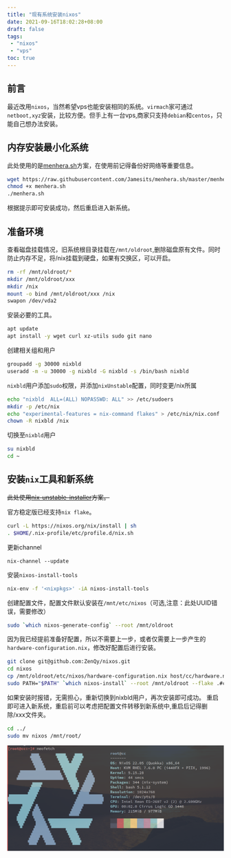 ```yaml
---
title: "现有系统安装nixos"
date: 2021-09-16T18:02:28+08:00
draft: false
tags:
 - "nixos"
 - "vps"
toc: true
---
```


## 前言

最近改用`nixos`，当然希望vps也能安装相同的系统。`virmach`家可通过`netboot,xyz`安装，比较方便。但手上有一台vps,商家只支持`debian`和`centos`，只能自己想办法安装。

## 内存安装最小化系统

此处使用的是[menhera.sh](https://github.com/Jamesits/menhera.sh)方案，在使用前记得备份好网络等重要信息。

```bash
wget https://raw.githubusercontent.com/Jamesits/menhera.sh/master/menhera.sh
chmod +x menhera.sh
./menhera.sh
```

根据提示即可安装成功，然后重启进入新系统。

## 准备环境

查看磁盘挂载情况，旧系统根目录挂载在`/mnt/oldroot`,删除磁盘原有文件。同时防止内存不足，将/nix挂载到硬盘，如果有交换区，可以开启。

```bash
rm -rf /mnt/oldroot/*
mkdir /mnt/oldroot/xxx
mkdir /nix
mount -o bind /mnt/oldroot/xxx /nix
swapon /dev/vda2
```

安装必要的工具。

```bash
apt update
apt install -y wget curl xz-utils sudo git nano
```

创建相关组和用户

```bash
groupadd -g 30000 nixbld
useradd -m -u 30000 -g nixbld -G nixbld -s /bin/bash nixbld
```

`nixbld`用户添加`sudo`权限，并添加`nixUnstable`配置，同时变更/nix所属

```bash
echo "nixbld  ALL=(ALL) NOPASSWD: ALL" >> /etc/sudoers
mkdir -p /etc/nix
echo "experimental-features = nix-command flakes" > /etc/nix/nix.conf
chown -R nixbld /nix
```

切换至`nixbld`用户

```bash
su nixbld
cd ~
```

## 安装`nix`工具和新系统

~~此处使用[nix-unstable-installer](https://github.com/numtide/nix-unstable-installer)方案。~~

官方稳定版已经支持`nix flake`。

```bash
curl -L https://nixos.org/nix/install | sh
. $HOME/.nix-profile/etc/profile.d/nix.sh
```

更新channel

```
nix-channel --update
```

安装`nixos-install-tools`

```bash
nix-env -f '<nixpkgs>' -iA nixos-install-tools
```

创建配置文件，配置文件默认安装在`/mnt/etc/nixos`（可选,注意：此处UUID错误，需要修改）

```bash
sudo `which nixos-generate-config` --root /mnt/oldroot
```

因为我已经提前准备好配置，所以不需要上一步，或者仅需要上一步产生的`hardware-configuration.nix`，修改好配置后进行安装。

```bash
git clone git@github.com:ZenQy/nixos.git
cd nixos
cp /mnt/oldroot/etc/nixos/hardware-configuration.nix host/cc/hardware.nix
sudo PATH="$PATH" `which nixos-install` --root /mnt/oldroot --flake .#cc
```

如果安装时报错，无需担心，重新切换到nixbld用户，再次安装即可成功。
重启即可进入新系统，重启前可以考虑把配置文件转移到新系统中,重启后记得删除/xxx文件夹。

```bash
cd ../
sudo mv nixos /mnt/root/
```

![img](2022-03-20_14-32.png)
